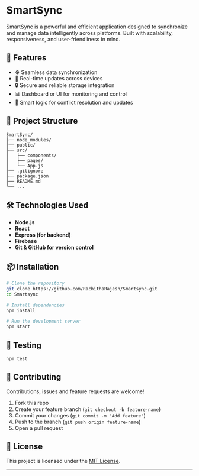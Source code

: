 # SmartSync

SmartSync is a powerful and efficient application designed to synchronize and manage data intelligently across platforms. Built with scalability, responsiveness, and user-friendliness in mind.

## 🚀 Features

- ⚙️ Seamless data synchronization
- 📁 Real-time updates across devices
- 🔒 Secure and reliable storage integration
- 📊 Dashboard or UI for monitoring and control
- 🧠 Smart logic for conflict resolution and updates

## 📁 Project Structure

```
SmartSync/
├── node_modules/
├── public/
├── src/
│   ├── components/
│   ├── pages/
│   └── App.js
├── .gitignore
├── package.json
├── README.md
└── ...
```

## 🛠️ Technologies Used

- **Node.js**
- **React**
- **Express (for backend)**
- **Firebase**
- **Git & GitHub for version control**

## 📦 Installation

```bash
# Clone the repository
git clone https://github.com/RachithaRajesh/Smartsync.git
cd Smartsync

# Install dependencies
npm install

# Run the development server
npm start
```

## 🧪 Testing

```bash
npm test
```

## 🤝 Contributing

Contributions, issues and feature requests are welcome!

1. Fork this repo
2. Create your feature branch (`git checkout -b feature-name`)
3. Commit your changes (`git commit -m 'Add feature'`)
4. Push to the branch (`git push origin feature-name`)
5. Open a pull request

## 📄 License

This project is licensed under the [MIT License](LICENSE).

---
